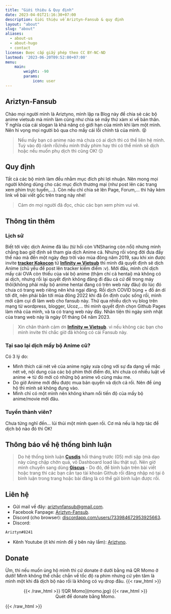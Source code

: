 ```yaml
---
title: "Giới thiệu & Quy định"
date: 2023-04-01T21:16:30+07:00
description: Giới thiệu về Ariztyn-Fansub & quy định
layout: "about"
slug: "about"
aliases:
  - about-us
  - about-hugo
  - contact
license: Được cấp giấy phép theo CC BY-NC-ND
lastmod: '2023-06-20T09:52:00+07:00'
menu:
    main: 
        weight: -90
        params:
            icon: user
---
```

## Ariztyn-Fansub
Chào mọi người mình là Ariztyno, mình lập ra Blog này để chia sẻ các bộ anime vietsub mà mình làm cũng như chia sẻ mấy thứ xàm xí về bản thân.   
Ý nghĩa của cái slogan là khả năng có giới hạn của mình khi làm một mình. Nên hi vọng mọi người bỏ qua cho mấy cái lỗi chính tả của mình. 😝  
> Nếu mấy bạn có anime nào mà chưa có ai dịch thì có thể liên hệ mình. Tuỳ vào độ rãnh rỗi/nếu mình thấy phim hay thì có thể mình sẽ dịch hoặc nếu muốn phụ dịch thì cũng OK! 😗  
## Quy định 
Tất cả các bộ mình làm đều nhằm mục đích phi lợi nhuận. Nên mong mọi người không dùng cho các mục đích thương mại (như post lên các trang xem phim trực tuyến,…). Còn nếu chỉ chia sẻ lên Page, Forum,… thì hãy kèm link về bài viết gốc trên trang này nhé!  
> Cảm ơn mọi người đã đọc, chúc các bạn xem phim vui vẻ.  
## Thông tin thêm   
### Lịch sử   
Biết tới việc dịch Anime đã lâu (từ hồi còn VNSharing còn nổi) nhưng mình chẳng bao giờ định sẽ tham gia dịch Anime cả. Nhưng rồi vòng đời đưa đấy thế nào mà đến một ngày đẹp trời vào mùa đông năm 2019, sau khi xin được invite **[tracker Kokocon](https://tracker.kokocon.net/)** từ **[Infinity ∞ Vietsub](https://www.facebook.com/infyvnsub/)** thì mình đã quyết định sẽ dịch Anime (chủ yếu để post lên tracker kiếm điểm :v).
Mới đầu, mình chỉ dịch mấy cái OVA còn thiếu của vài bộ anime (thậm chí cả hentai) mà không có ai dịch, nhưng rồi lại quyết định không đăng đi đâu cả cứ để trong máy thôi(không phải mấy bộ anime hentai đang có trên web này đâu) do lúc đó chưa có trang web riêng nên khá ngại đăng.
Rồi dịch COVID bùng + đồ án dí tới đít, nên phải bẳn tới mùa đông 2022 khi đã ổn định cuộc sống rồi, mình mới cậm cụi đi làm web cho fansub này. Thử qua nhiều dịch vụ blog trên mạng từ wordpress, blogger, Ucoz,... thì mình quyết định chọn Github Pages làm nhà của mình, và ta có trang web này đây. Nhân tiện thì ngày sinh nhật của trang web này là ngày 01 tháng 04 năm 2023.   
> Xin chân thành cảm ơn **[Infinity ∞ Vietsub](https://www.facebook.com/infyvnsub/)**. vì nếu không các bạn cho mình invite thì chắc giờ đã không có cái Fansub này.
### Tại sao lại dịch mấy bộ Anime cũ?   
Có 3 lý do:
- Mình thích cái nét vẽ của anime ngày xưa cộng với sự đa dạng về mặc nét vẽ, nội dung của các bộ phim thời điểm đó, khi chưa có nhiều luật về anime => từ đó mới có những bộ anime vô cùng máu me.
- Do giờ Anime mới đều được mua bản quyền và dịch cả rồi. Nên để ủng hộ thì mình sẽ không đụng vào.
- Mình chỉ có một mình nên không kham nổi tiến độ của mấy bộ anime/movie mới đâu. 
### Tuyển thành viên?   
Chưa từng nghĩ đến... lủi thủi một mình quen rồi. Cơ mà nếu là hợp tác để dịch bộ nào đó thì OK!
## Thông báo về hệ thống bình luận   
> Do hệ thống bình luận **[Cusdis](https://cusdis.com/)** hồi tháng trước (05) mới sập (mà dạo này cũng chập chờn quá, vô Dashboard load lâu thật sự). Nên giờ mình chuyển sang dùng **[Giscus](https://giscus.app/vi)** - Do đó, để bình luận trên bài viết hoặc trang thì các bạn cần tạo tài khoản Github rồi đăng nhập nó tại ô bình luận trong trang hoặc bài đăng là có thể gửi bình luận được rồi.  
## Liên hệ  
- Gửi mail về đây: [ariztynfansub@gmail.com](mailto:ariztynfansub@gmail.com).
- Facebook Fanpage: [Ariztyn-Fansub](https://www.facebook.com/AriztynFansub/).
- Discord (cho browser): [discordapp.com/users/733984672953925663](discordapp.com/users/733984672953925663).
- Discord:
```diff
Ariztyn#8241
``` 
- Kênh Youtube (ít khi mình để ý bên này lắm): [Ariztyno](https://www.youtube.com/channel/UCSfsIcVzB9ttJv_CkZLegfw).
## Donate
Ừm, thì nếu muốn ủng hộ mình thì cứ donate ở dưới bằng mã QR Momo ở dưới! Mình không thể chắc chắn về tốc độ ra phim nhưng cứ yên tâm là mình một khi đã dịch bộ nào rồi là không có vụ drop đâu.
{{< raw_html >}}  
<figure align="center">{{< /raw_html >}}
![QR Momo](momo.jpg)  
{{< raw_html >}}  
<figcaption>Quét để donate bằng Momo.</figcaption>
</figure>{{< /raw_html >}}
